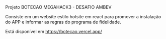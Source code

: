 Projeto BOTECAO MEGAHACK3 - DESAFIO AMBEV

Consiste em um website estilo hotsite em react para promover a instalação do APP e informar as regras do programa de fidelidade.

Está disponível em https://botecao.vercel.app/